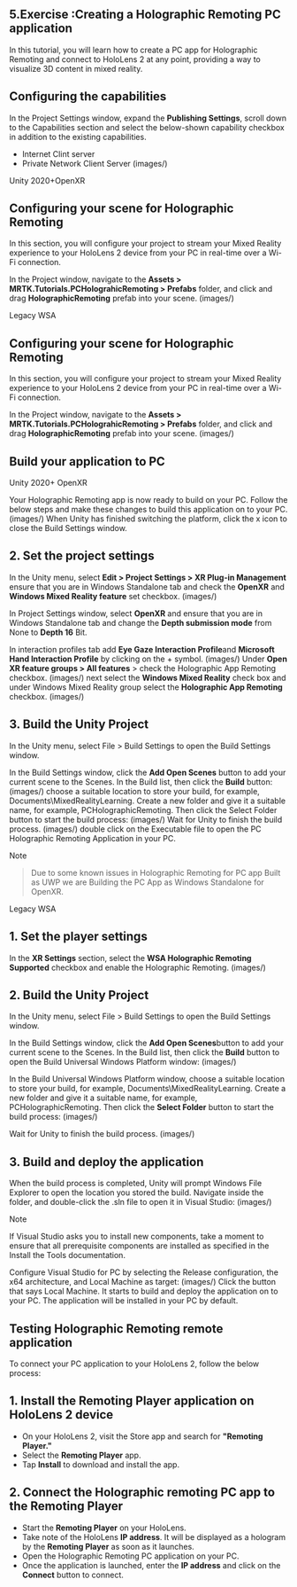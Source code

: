 ## 5.Exercise :Creating a Holographic Remoting PC application

In this tutorial, you will learn how to create a PC app for Holographic Remoting and connect to HoloLens 2 at any point, providing a way to visualize 3D content in mixed reality.

## Configuring the capabilities
In the Project Settings window, expand the **Publishing Settings**, scroll down to the Capabilities section and select the below-shown capability checkbox in addition to the existing capabilities.

* Internet Clint server
* Private Network Client Server
(images/)

Unity 2020+OpenXR
## Configuring your scene for Holographic Remoting
In this section, you will configure your project to stream your Mixed Reality experience to your HoloLens 2 device from your PC in real-time over a Wi-Fi connection.

In the Project window, navigate to the **Assets > MRTK.Tutorials.PCHolograhicRemoting > Prefabs** folder, and click and drag **HolographicRemoting** prefab into your scene.
(images/)

Legacy WSA
## Configuring your scene for Holographic Remoting
In this section, you will configure your project to stream your Mixed Reality experience to your HoloLens 2 device from your PC in real-time over a Wi-Fi connection.

In the Project window, navigate to the **Assets > MRTK.Tutorials.PCHolograhicRemoting > Prefabs** folder, and click and drag **HolographicRemoting** prefab into your scene.
(images/)

## Build your application to PC

Unity 2020+ OpenXR

Your Holographic Remoting app is now ready to build on your PC. Follow the below steps and make these changes to build this application on to your PC.
(images/)
When Unity has finished switching the platform, click the x icon to close the Build Settings window.

## 2. Set the project settings
In the Unity menu, select **Edit > Project Settings > XR Plug-in Management** ensure that you are in Windows Standalone tab and check the **OpenXR** and **Windows Mixed Reality feature** set checkbox.
(images/)

In Project Settings window, select **OpenXR** and ensure that you are in Windows Standalone tab and change the **Depth submission mode** from None to **Depth 16** Bit.

In interaction profiles tab add **Eye Gaze Interaction Profile**and **Microsoft Hand Interaction Profile** by clicking on the + symbol.
(images/)
Under **Open XR feature groups > All features** > check the Holographic App Remoting checkbox.
(images/)
next select the **Windows Mixed Reality** check box and under Windows Mixed Reality group select the **Holographic App Remoting** checkbox.
(images/)
## 3. Build the Unity Project
In the Unity menu, select File > Build Settings to open the Build Settings window.

In the Build Settings window, click the **Add Open Scenes** button to add your current scene to the Scenes. In the Build list, then click the **Build** button:
(images/)
choose a suitable location to store your build, for example, Documents\MixedRealityLearning. Create a new folder and give it a suitable name, for example, PCHolographicRemoting. Then click the Select Folder button to start the build process:
(images/)
Wait for Unity to finish the build process.
(images/)
double click on the Executable file to open the PC Holographic Remoting Application in your PC.

 >[!Note]

>Due to some known issues in Holographic Remoting for PC app Built as UWP we are Building the PC App as Windows Standalone for OpenXR.

Legacy WSA
## 1. Set the player settings
In the **XR Settings** section, select the **WSA Holographic Remoting Supported** checkbox and enable the Holographic Remoting.
(images/)

## 2. Build the Unity Project
In the Unity menu, select File > Build Settings to open the Build Settings window.

In the Build Settings window, click the **Add Open Scenes**button to add your current scene to the Scenes. In the Build list, then click the **Build** button to open the Build Universal Windows Platform window:
(images/)

In the Build Universal Windows Platform window, choose a suitable location to store your build, for example, Documents\MixedRealityLearning. Create a new folder and give it a suitable name, for example, PCHolographicRemoting. Then click the **Select Folder** button to start the build process:
(images/)

Wait for Unity to finish the build process.
(images/)

## 3. Build and deploy the application
When the build process is completed, Unity will prompt Windows File Explorer to open the location you stored the build. Navigate inside the folder, and double-click the .sln file to open it in Visual Studio:
(images/)
 >[!Note]
>If Visual Studio asks you to install new components, take a moment to ensure that all prerequisite components are installed as specified in the Install the Tools documentation.

Configure Visual Studio for PC by selecting the Release configuration, the x64 architecture, and Local Machine as target:
(images/)
Click the button that says Local Machine. It starts to build and deploy the application on to your PC. The application will be installed in your PC by default.

## Testing Holographic Remoting remote application
To connect your PC application to your HoloLens 2, follow the below process:

## 1. Install the Remoting Player application on HoloLens 2 device
* On your HoloLens 2, visit the Store app and search for **"Remoting Player."**
* Select the **Remoting Player** app.
* Tap **Install** to download and install the app.

## 2. Connect the Holographic remoting PC app to the Remoting Player
* Start the **Remoting Player** on your HoloLens.
* Take note of the HoloLens **IP address**. It will be displayed as a hologram by the **Remoting Player** as soon as it launches.
* Open the Holographic Remoting PC application on your PC.
* Once the application is launched, enter the **IP address** and click on the **Connect** button to connect.